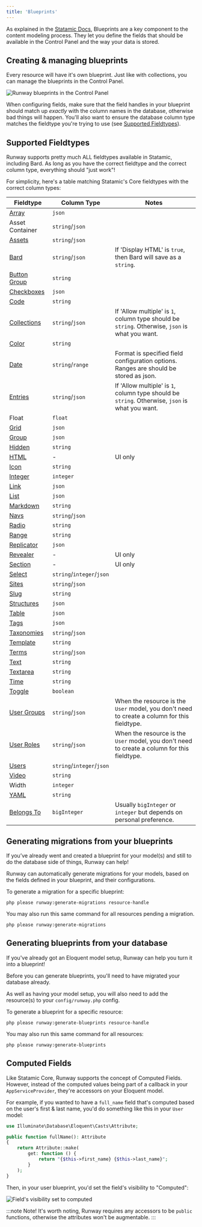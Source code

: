 ```yaml
---
title: 'Blueprints'
---
```


As explained in the [Statamic Docs](https://statamic.dev/blueprints#content), Blueprints are a key component to the content modeling process. They let you define the fields that should be available in the Control Panel and the way your data is stored.

## Creating & managing blueprints

Every resource will have it's own blueprint. Just like with collections, you can manage the blueprints in the Control Panel.

![Runway blueprints in the Control Panel](/img/runway/runway-blueprints-in-the-cp.png)

When configuring fields, make sure that the field handles in your blueprint should match up *exactly* with the column names in the database, otherwise bad things will happen. You'll also want to ensure the database column type matches the fieldtype you're trying to use (see [Supported Fieldtypes](#supported-fieldtypes)).

## Supported Fieldtypes

Runway supports pretty much ALL fieldtypes available in Statamic, including Bard. As long as you have the correct fieldtype and the correct column type, everything should "just work"!

For simplicity, here's a table matching Statamic's Core fieldtypes with the correct column types:

**Fieldtype**| **Column Type**           |**Notes**
-----|---------------------------|-----
[Array](https://statamic.dev/fieldtypes/array)| `json`                    |
Asset Container| `string`/`json`           |
[Assets](https://statamic.dev/fieldtypes/assets)| `string`/`json`           |
[Bard](https://statamic.dev/fieldtypes/bard)| `string`/`json`           |If 'Display HTML' is `true`, then Bard will save as a `string`.
[Button Group](https://statamic.dev/fieldtypes/button_group)| `string`                  |
[Checkboxes](https://statamic.dev/fieldtypes/checkboxes)| `json`                    |
[Code](https://statamic.dev/fieldtypes/code)| `string`                  |
[Collections](https://statamic.dev/fieldtypes/collections)| `string`/`json`           |If 'Allow multiple' is `1`, column type should be `string`. Otherwise, `json` is what you want.
[Color](https://statamic.dev/fieldtypes/color)| `string`                  |
[Date](https://statamic.dev/fieldtypes/date)| `string`/`range`          |Format is specified field configuration options. Ranges are should be stored as json.
[Entries](https://statamic.dev/fieldtypes/entries)| `string`/`json`           |If 'Allow multiple' is `1`, column type should be `string`. Otherwise, `json` is what you want.
Float| `float`                   |
[Grid](https://statamic.dev/fieldtypes/grid)| `json`                    |
[Group](https://statamic.dev/fieldtypes/group)| `json`                    |
[Hidden](https://statamic.dev/fieldtypes/hidden)| `string`                  |
[HTML](https://statamic.dev/fieldtypes/html)| -                         |UI only
[Icon](https://statamic.dev/fieldtypes/icon)| `string`                  |
[Integer](https://statamic.dev/fieldtypes/integer)| `integer`                 |
[Link](https://statamic.dev/fieldtypes/link)| `json`                    |
[List](https://statamic.dev/fieldtypes/list)| `json`                    |
[Markdown](https://statamic.dev/fieldtypes/markdown)| `string`                  |
[Navs](https://statamic.dev/fieldtypes/navs)| `string`/`json`           |
[Radio](https://statamic.dev/fieldtypes/radio)| `string`                  |
[Range](https://statamic.dev/fieldtypes/range)| `string`                  |
[Replicator](https://statamic.dev/fieldtypes/replicator)| `json`                    |
[Revealer](https://statamic.dev/fieldtypes/revealer)| -                         |UI only
[Section](https://statamic.dev/fieldtypes/section)| -                         |UI only
[Select](https://statamic.dev/fieldtypes/select)| `string`/`integer`/`json` |
[Sites](https://statamic.dev/fieldtypes/sites)| `string`/`json`           |
[Slug](https://statamic.dev/fieldtypes/slug)| `string`                  |
[Structures](https://statamic.dev/fieldtypes/structures)| `json`                    |
[Table](https://statamic.dev/fieldtypes/table)| `json`                    |
[Tags](https://statamic.dev/fieldtypes/tags)| `json`                    |
[Taxonomies](https://statamic.dev/fieldtypes/taxonomies)| `string`/`json`           |
[Template](https://statamic.dev/fieldtypes/template)| `string`                  |
[Terms](https://statamic.dev/fieldtypes/terms)| `string`/`json`           |
[Text](https://statamic.dev/fieldtypes/text)| `string`                  |
[Textarea](https://statamic.dev/fieldtypes/textarea)| `string`                  |
[Time](https://statamic.dev/fieldtypes/time)| `string`                  |
[Toggle](https://statamic.dev/fieldtypes/toggle)| `boolean`                 |
[User Groups](https://statamic.dev/fieldtypes/user-groups)| `string`/`json`           |When the resource is the `User` model, you don't need to create a column for this fieldtype.
[User Roles](https://statamic.dev/fieldtypes/user-roles)| `string`/`json`           |When the resource is the `User` model, you don't need to create a column for this fieldtype.
[Users](https://statamic.dev/fieldtypes/users)| `string`/`integer`/`json` |
[Video](https://statamic.dev/fieldtypes/video)| `string`                  |
Width| `integer`                 |
[YAML](https://statamic.dev/fieldtypes/yaml)| `string`                  |
[Belongs To](/fieldtypes#belongsto-fieldtype)| `bigInteger`              |Usually `bigInteger` or `integer` but depends on personal preference.

<!--
## Nesting fields inside JSON columns

To avoid creating a migration for every new field you add to a blueprint, fields can be stored within JSON columns. Simply use `->` within the field handle, like `values->excerpt`.

Your table will need to have a suitable column:

```php
$table->json('values')->nullable();
```

And the cast defined on the model:

```php
protected function casts(): array
{
    return [
        'values' => 'array', // or 'json', AsArrayObject::class
    ];
}
```

:::note Note!
Nested Fields aren't currently available in GraphQL.
:::
-->

## Generating migrations from your blueprints

If you’ve already went and created a blueprint for your model(s) and still to do the database side of things, Runway can help!

Runway can automatically generate migrations for your models, based on the fields defined in your blueprint, and their configurations.

To generate a migration for a specific blueprint:

```
php please runway:generate-migrations resource-handle
```

You may also run this same command for all resources pending a migration.

```
php please runway:generate-migrations
```

## Generating blueprints from your database

If you've already got an Eloquent model setup, Runway can help you turn it into a blueprint!

Before you can generate blueprints, you'll need to have migrated your database already.

As well as having your model setup, you will also need to add the resource(s) to your `config/runway.php` config.

To generate a blueprint for a specific resource:

```
php please runway:generate-blueprints resource-handle
```

You may also run this same command for all resources:

```
php please runway:generate-blueprints
```

## Computed Fields

Like Statamic Core, Runway supports the concept of Computed Fields. However, instead of the computed values being part of a callback in your `AppServiceProvider`, they're accessors on your Eloquent model.

For example, if you wanted to have a `full_name` field that's computed based on the user's first & last name, you'd do something like this in your `User` model:

```php
use Illuminate\Database\Eloquent\Casts\Attribute;

public function fullName(): Attribute
{
    return Attribute::make(
        get: function () {
            return "{$this->first_name} {$this->last_name}";
        }
    );
}
```

Then, in your user blueprint, you'd set the field's visibility to "Computed":

![Field's visibility set to computed](/img/runway/field-visibility-computed.png)

:::note Note!
It's worth noting, Runway requires any accessors to be `public` functions, otherwise the attributes won't be augmentable.
:::
